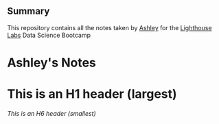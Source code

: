 ## Summary

This repository contains all the notes taken by [Ashley](https://github.com/Ashbowes) for the [Lighthouse Labs](https://github.com/Ashbowes) Data Science Bootcamp

# Ashley's Notes
# This is an H1 header (largest)
###### This is an H6 header (smallest)